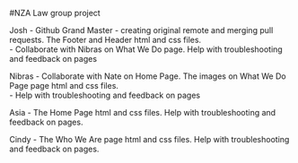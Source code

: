 #NZA Law group project



Josh - Github Grand Master - creating original remote and merging pull requests. The Footer and Header html and css files.	
	 - Collaborate with Nibras on What We Do page. Help with troubleshooting and feedback on pages
	
	 
Nibras - Collaborate with Nate on Home Page. The images on What We Do Page page html and css files.	  
	   - Help with troubleshooting and feedback on pages
	   
Asia - The Home Page html and css files. Help with troubleshooting and feedback on pages.
	 
Cindy - The Who We Are page html and css files. Help with troubleshooting and feedback on pages.
		

